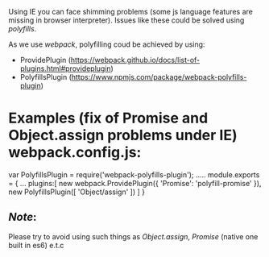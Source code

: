 Using IE you can face shimming problems (some js language features are missing in browser interpreter).
Issues like these could be solved using _polyfills_.

As we use *webpack*, polyfilling coud be achieved by using:
* ProvidePlugin (https://webpack.github.io/docs/list-of-plugins.html#provideplugin)
* PolyfillsPlugin (https://www.npmjs.com/package/webpack-polyfills-plugin)

Examples (fix of Promise and Object.assign problems under IE)
webpack.config.js:
============================
var PolyfillsPlugin = require('webpack-polyfills-plugin');
.....
module.exports = {
    ...
    plugins:[
         new webpack.ProvidePlugin({
              'Promise': 'polyfill-promise'
            }),
            new PolyfillsPlugin([
              'Object/assign'
            ])
    ]
}

*Note*:
-----------------------------
Please try to avoid using such things as _Object.assign_, _Promise_ (native one built in es6) e.t.c
